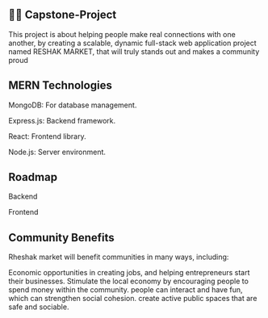 👩‍🎓 Capstone-Project
-------------------------------------------------------
This project is about helping people make real connections with one another, by creating a scalable, dynamic full-stack web application project named RESHAK MARKET, that will truly stands out and makes a community proud

MERN Technologies
--------------------------------------------------------
MongoDB: For database management.

Express.js: Backend framework.

React: Frontend library.

Node.js: Server environment.

Roadmap
----------------------------------------------------------
Backend

Frontend

Community Benefits
----------------------------------------------------------
Rheshak market will benefit communities in many ways, including:

Economic opportunities in creating jobs, and helping entrepreneurs start their businesses.
Stimulate the local economy by encouraging people to spend money within the community.
people can interact and have fun, which can strengthen social cohesion.
create active public spaces that are safe and sociable.
